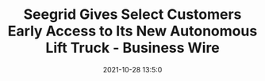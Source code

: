 ---
"title": "Seegrid Gives Select Customers Early Access to Its New Autonomous Lift Truck - Business Wire"
"date": "2021-10-28 13:5:0"
"feed_name": "GOOGLENEWSINDUSTRIAL"
"feed_website": "https://news.google.com/search?q=industrial%2Bincident&hl=en-US&gl=US&ceid=US:en"
"feed_rss": "https://news.google.com/rss/search?q=industrial%2Bincident&hl=en-US&gl=US&ceid=US:en"
"link": "https://www.businesswire.com/news/home/20211028005702/en/Seegrid-Gives-Select-Customers-Early-Access-to-Its-New-Autonomous-Lift-Truck"
"source": "{'href': 'https://www.businesswire.com', 'title': 'Business Wire'}"
"file": "_posts/2021-1-1-2180014c48698ce067e30071c9bbf4ee31cc33ba.md"
"accident": "0"
"drilling": "0"
"dead": "0"
"injured": "0"
"arrested": "0"
"place": "unknown place"
"where": "unknown site"
"causes": "unknown"
"place_uri": "unknown place"
---